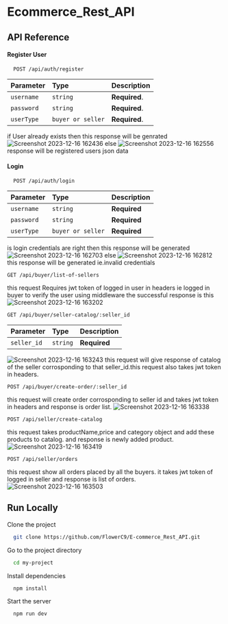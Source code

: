 
# Ecommerce_Rest_API


## API Reference

#### Register User

```http
  POST /api/auth/register
```

| Parameter | Type     | Description                |
| :-------- | :------- | :------------------------- |
| `username` | `string` | **Required**. |
| `password` | `string` | **Required**. |
| `userType` | `buyer or seller` | **Required**. |

if User already exists then this response will be genrated
![Screenshot 2023-12-16 162436](https://github.com/FlowerC9/E-commerce_Rest_API/assets/99163825/1750ad80-9314-4f4b-86d1-2b3a31695526)
else
![Screenshot 2023-12-16 162556](https://github.com/FlowerC9/E-commerce_Rest_API/assets/99163825/09d44aad-c2a3-4e39-bb6e-4059880cdefe)
response will be registered users json data
#### Login

```http
  POST /api/auth/login
```

| Parameter | Type     | Description                       |
| :-------- | :------- | :-------------------------------- |
| `username`      | `string` | **Required** |
| `password`      | `string` | **Required** |
| `userType`      | `buyer or seller` | **Required** |

is login credentials are right then this response will be generated
![Screenshot 2023-12-16 162703](https://github.com/FlowerC9/E-commerce_Rest_API/assets/99163825/906d2b36-5020-403e-90cf-54c3775af739)
else 
![Screenshot 2023-12-16 162812](https://github.com/FlowerC9/E-commerce_Rest_API/assets/99163825/ceafabce-1718-4829-83e6-168474627437)
this response will be generated ie.invalid credentials

```http
GET /api/buyer/list-of-sellers
```
this request Requires jwt token of logged in user in headers ie logged in buyer to verify the user using middleware
the successful response is this
![Screenshot 2023-12-16 163202](https://github.com/FlowerC9/E-commerce_Rest_API/assets/99163825/3b8c2d26-1a82-457c-b0aa-17e168251e35)


```http
GET /api/buyer/seller-catalog/:seller_id
```
| Parameter | Type     | Description                       |
| :-------- | :------- | :-------------------------------- |
| `seller_id`      | `string` | **Required** |

![Screenshot 2023-12-16 163243](https://github.com/FlowerC9/E-commerce_Rest_API/assets/99163825/4796dd3f-165e-4f4a-a046-96424b2949b6)
this request will give response of catalog of the seller corrosponding to that seller_id.this request also takes jwt token in headers.

```http
POST /api/buyer/create-order/:seller_id
```

this request will create order corrosponding to seller id and takes jwt token in headers and response is order list.
![Screenshot 2023-12-16 163338](https://github.com/FlowerC9/E-commerce_Rest_API/assets/99163825/87496d23-c09a-446b-9971-bc77d1571922)

```http
POST /api/seller/create-catalog
```

this request takes productName,price and category object and add these products to catalog. and response is newly added product.
![Screenshot 2023-12-16 163419](https://github.com/FlowerC9/E-commerce_Rest_API/assets/99163825/00006860-9c45-4c9c-b26a-3ac1f82e6d88)

```http
POST /api/seller/orders
```

this request show all orders placed by all the buyers.
it takes jwt token of logged in seller and response is list of orders.
![Screenshot 2023-12-16 163503](https://github.com/FlowerC9/E-commerce_Rest_API/assets/99163825/7d065edb-8384-4de0-bb51-c8c849b42453)
## Run Locally

Clone the project

```bash
  git clone https://github.com/FlowerC9/E-commerce_Rest_API.git
```

Go to the project directory

```bash
  cd my-project
```

Install dependencies

```bash
  npm install
```

Start the server

```bash
  npm run dev
```

